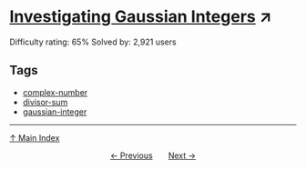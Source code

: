# [Investigating Gaussian Integers](https://projecteuler.net/problem=153) ↗️

Difficulty rating: 65%
Solved by: 2,921 users
## Tags

- [complex-number](../tags/complex-number.md)
- [divisor-sum](../tags/divisor-sum.md)
- [gaussian-integer](../tags/gaussian-integer.md)



---

[↑ Main Index](../README.md)


<div align=center><a href='152.md'>← Previous</a> &nbsp;&nbsp; &nbsp;&nbsp;  <a href='154.md'>Next →</a></div>
